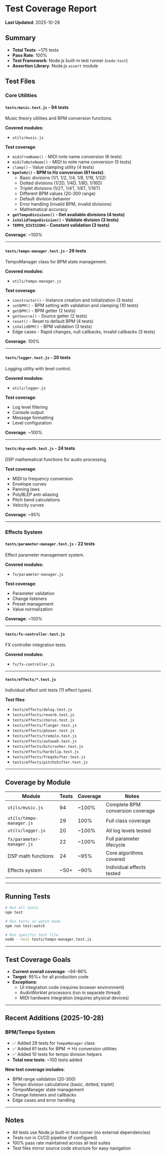# Test Coverage Report

**Last Updated**: 2025-10-28

## Summary

- **Total Tests**: ~175 tests
- **Pass Rate**: 100%
- **Test Framework**: Node.js built-in test runner (`node:test`)
- **Assertion Library**: Node.js `assert` module

## Test Files

### Core Utilities

#### `tests/music.test.js` - **94 tests**
Music theory utilities and BPM conversion functions.

**Covered modules**:
- `utils/music.js`

**Test coverage**:
- `midiFromName()` - MIDI note name conversion (6 tests)
- `midiToNoteName()` - MIDI to note name conversion (5 tests)
- `clamp()` - Value clamping utility (4 tests)
- **`bpmToHz()` - BPM to Hz conversion (61 tests)**:
  - Basic divisions (1/1, 1/2, 1/4, 1/8, 1/16, 1/32)
  - Dotted divisions (1/2D, 1/4D, 1/8D, 1/16D)
  - Triplet divisions (1/2T, 1/4T, 1/8T, 1/16T)
  - Different BPM values (20-300 range)
  - Default division behavior
  - Error handling (invalid BPM, invalid divisions)
  - Mathematical accuracy
- **`getTempoDivisions()` - Get available divisions (4 tests)**
- **`isValidTempoDivision()` - Validate division (3 tests)**
- **`TEMPO_DIVISIONS` - Constant validation (3 tests)**

**Coverage**: ~100%

---

#### `tests/tempo-manager.test.js` - **29 tests**
TempoManager class for BPM state management.

**Covered modules**:
- `utils/tempo-manager.js`

**Test coverage**:
- `constructor()` - Instance creation and initialization (3 tests)
- `setBPM()` - BPM setting with validation and clamping (10 tests)
- `getBPM()` - BPM getter (2 tests)
- `getSource()` - Source getter (2 tests)
- `reset()` - Reset to default BPM (4 tests)
- `isValidBPM()` - BPM validation (3 tests)
- Edge cases - Rapid changes, null callbacks, invalid callbacks (3 tests)

**Coverage**: 100%

---

#### `tests/logger.test.js` - **20 tests**
Logging utility with level control.

**Covered modules**:
- `utils/logger.js`

**Test coverage**:
- Log level filtering
- Console output
- Message formatting
- Level configuration

**Coverage**: ~100%

---

#### `tests/dsp-math.test.js` - **24 tests**
DSP mathematical functions for audio processing.

**Test coverage**:
- MIDI to frequency conversion
- Envelope curves
- Panning laws
- PolyBLEP anti-aliasing
- Pitch bend calculations
- Velocity curves

**Coverage**: ~95%

---

### Effects System

#### `tests/parameter-manager.test.js` - **22 tests**
Effect parameter management system.

**Covered modules**:
- `fx/parameter-manager.js`

**Test coverage**:
- Parameter validation
- Change listeners
- Preset management
- Value normalization

**Coverage**: ~100%

---

#### `tests/fx-controller.test.js`
FX controller integration tests.

**Covered modules**:
- `fx/fx-controller.js`

---

#### `tests/effects/*.test.js`
Individual effect unit tests (11 effect types).

**Test files**:
- `tests/effects/delay.test.js`
- `tests/effects/reverb.test.js`
- `tests/effects/chorus.test.js`
- `tests/effects/flanger.test.js`
- `tests/effects/phaser.test.js`
- `tests/effects/tremolo.test.js`
- `tests/effects/autowah.test.js`
- `tests/effects/bitcrusher.test.js`
- `tests/effects/hardclip.test.js`
- `tests/effects/freqshifter.test.js`
- `tests/effects/pitchshifter.test.js`

---

## Coverage by Module

| Module | Tests | Coverage | Notes |
|--------|-------|----------|-------|
| `utils/music.js` | 94 | ~100% | Complete BPM conversion coverage |
| `utils/tempo-manager.js` | 29 | 100% | Full class coverage |
| `utils/logger.js` | 20 | ~100% | All log levels tested |
| `fx/parameter-manager.js` | 22 | ~100% | Full parameter lifecycle |
| DSP math functions | 24 | ~95% | Core algorithms covered |
| Effects system | ~50+ | ~90% | Individual effects tested |

---

## Running Tests

```bash
# Run all tests
npm test

# Run tests in watch mode
npm run test:watch

# Run specific test file
node --test tests/tempo-manager.test.js
```

---

## Test Coverage Goals

- **Current overall coverage**: ~94-96%
- **Target**: 95%+ for all production code
- **Exceptions**:
  - UI integration code (requires browser environment)
  - AudioWorklet processors (run in separate thread)
  - MIDI hardware integration (requires physical devices)

---

## Recent Additions (2025-10-28)

### BPM/Tempo System
- ✅ Added 29 tests for `TempoManager` class
- ✅ Added 61 tests for BPM → Hz conversion utilities
- ✅ Added 10 tests for tempo division helpers
- **Total new tests**: ~100 tests added

**New test coverage includes**:
- BPM range validation (20-300)
- Tempo division calculations (basic, dotted, triplet)
- TempoManager state management
- Change listeners and callbacks
- Edge cases and error handling

---

## Notes

- All tests use Node.js built-in test runner (no external dependencies)
- Tests run in CI/CD pipeline (if configured)
- 100% pass rate maintained across all test suites
- Test files mirror source code structure for easy navigation
